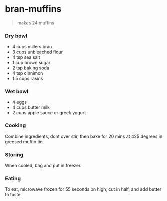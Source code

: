 # bran-muffins

> makes 24 muffins

### Dry bowl

- 4 cups millers bran
- 3 cups unbleached flour
- 4 tsp sea salt
- 1 cup brown sugar
- 2 tsp baking soda
- 4 tsp cinnimon
- 1.5 cups rasins

### Wet bowl

- 4 eggs
- 4 cups butter milk
- 2 cups apple sauce or greek yogurt

### Cooking

Combine ingredients, dont over stir, then bake for 20 mins at 425 degrees in greesed muffin tin.

### Storing

When cooled, bag and put in freezer. 

### Eating

To eat, microwave frozen for 55 seconds on high, cut in half, and add butter to taste.
